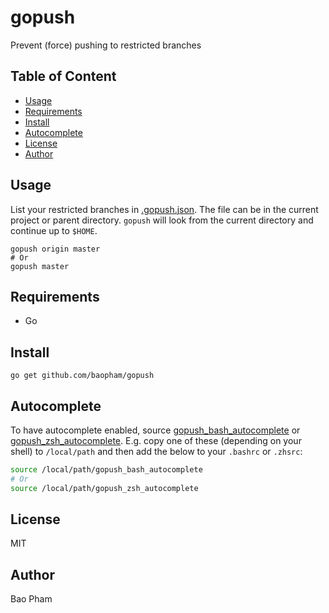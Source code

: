 gopush
======
Prevent (force) pushing to restricted branches

Table of Content
----------------
* [Usage](#usage)
* [Requirements](#requirements)
* [Install](#install)
* [Autocomplete](#autocomplete)
* [License](#license)
* [Author](#author)

Usage
------
List your restricted branches in [.gopush.json](gopush.json.example). The file can be in the current project or parent directory. 
`gopush` will look from the current directory and continue up to `$HOME`.

```
gopush origin master
# Or
gopush master
```


Requirements
-------------
* Go

Install
--------
```
go get github.com/baopham/gopush
```

Autocomplete
-----------

To have autocomplete enabled, source [gopush_bash_autocomplete](autocomplete/gopush_bash_autocomplete) or [gopush_zsh_autocomplete](autocomplete/gopush_zsh_autocomplete).
E.g. copy one of these (depending on your shell) to `/local/path` and then add the below to your `.bashrc` or `.zhsrc`:

```bash
source /local/path/gopush_bash_autocomplete
# Or
source /local/path/gopush_zsh_autocomplete
```

License
--------
MIT

Author
-------
Bao Pham
